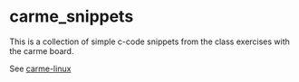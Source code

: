# carme_snippets
This is a collection of simple c-code snippets from the class exercises with the carme board.

See [carme-linux](https://github.com/t-moe/carme-linux)
